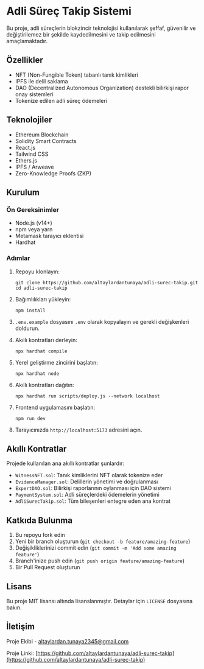 # Adli Süreç Takip Sistemi

Bu proje, adli süreçlerin blokzincir teknolojisi kullanılarak şeffaf, güvenilir ve değiştirilemez bir şekilde kaydedilmesini ve takip edilmesini amaçlamaktadır.

## Özellikler

- NFT (Non-Fungible Token) tabanlı tanık kimlikleri
- IPFS ile delil saklama
- DAO (Decentralized Autonomous Organization) destekli bilirkişi rapor onay sistemleri
- Tokenize edilen adli süreç ödemeleri

## Teknolojiler

- Ethereum Blockchain
- Solidity Smart Contracts
- React.js
- Tailwind CSS
- Ethers.js
- IPFS / Arweave
- Zero-Knowledge Proofs (ZKP)

## Kurulum

### Ön Gereksinimler

- Node.js (v14+)
- npm veya yarn
- Metamask tarayıcı eklentisi
- Hardhat

### Adımlar

1. Repoyu klonlayın:
   ```
   git clone https://github.com/altaylardantunaya/adli-surec-takip.git
   cd adli-surec-takip
   ```

2. Bağımlılıkları yükleyin:
   ```
   npm install
   ```

3. `.env.example` dosyasını `.env` olarak kopyalayın ve gerekli değişkenleri doldurun.

4. Akıllı kontratları derleyin:
   ```
   npx hardhat compile
   ```

5. Yerel geliştirme zincirini başlatın:
   ```
   npx hardhat node
   ```

6. Akıllı kontratları dağıtın:
   ```
   npx hardhat run scripts/deploy.js --network localhost
   ```

7. Frontend uygulamasını başlatın:
   ```
   npm run dev
   ```

8. Tarayıcınızda `http://localhost:5173` adresini açın.

## Akıllı Kontratlar

Projede kullanılan ana akıllı kontratlar şunlardır:

- `WitnessNFT.sol`: Tanık kimliklerini NFT olarak tokenize eder
- `EvidenceManager.sol`: Delillerin yönetimi ve doğrulanması
- `ExpertDAO.sol`: Bilirkişi raporlarının oylanması için DAO sistemi
- `PaymentSystem.sol`: Adli süreçlerdeki ödemelerin yönetimi
- `AdliSurecTakip.sol`: Tüm bileşenleri entegre eden ana kontrat

## Katkıda Bulunma

1. Bu repoyu fork edin
2. Yeni bir branch oluşturun (`git checkout -b feature/amazing-feature`)
3. Değişikliklerinizi commit edin (`git commit -m 'Add some amazing feature'`)
4. Branch'inize push edin (`git push origin feature/amazing-feature`)
5. Bir Pull Request oluşturun

## Lisans

Bu proje MIT lisansı altında lisanslanmıştır. Detaylar için `LICENSE` dosyasına bakın.

## İletişim

Proje Ekibi - [altaylardan.tunaya2345@gmail.com](mailto:altaylardan.tunaya2345@gmail.com)

Proje Linki: [https://github.com/altaylardantunaya/adli-surec-takip](https://github.com/altaylardantunaya/adli-surec-takip)

